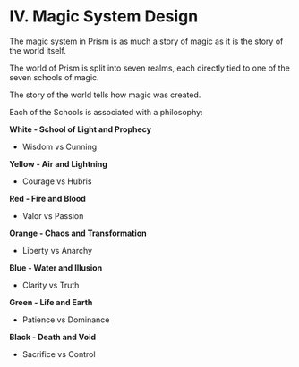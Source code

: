 # IV. Magic System Design

The magic system in Prism is as much a story of magic as it is the story of the world itself.

The world of Prism is split into seven realms, each directly tied to one of the seven schools of magic.

The story of the world tells how magic was created.

Each of the Schools is associated with a philosophy:

**White - School of Light and Prophecy**
  - Wisdom vs Cunning

**Yellow - Air and Lightning**
  - Courage vs Hubris

**Red - Fire and Blood**
  - Valor vs Passion

**Orange - Chaos and Transformation**
  - Liberty vs Anarchy

**Blue - Water and Illusion**
  - Clarity vs Truth

**Green - Life and Earth**
  - Patience vs Dominance

**Black - Death and Void**
  - Sacrifice vs Control


